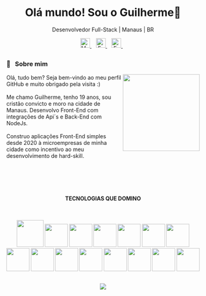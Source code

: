 ## <h1 align="center"> Olá mundo! Sou o Guilherme👋</h1>

<p align="center">Desenvolvedor Full-Stack | Manaus | BR</p>

<p align='center'>
  <a href="https://www.linkedin.com/in/guilherme-mesquita-68a73b1a4/">
    <img height="25px" alt="My Likedin" src="https://img.shields.io/badge/LinkedIn-0077B5?style=for-the-badge&logo=linkedin&logoColor=white"/>
  </a>&nbsp;&nbsp;
  <a href="mailto:guirozmesquita@gmail.com">
    <img height="25px" alt= "E-mail" src="https://img.shields.io/badge/Gmail-D14836?style=for-the-badge&logo=gmail&logoColor=white"/>        
  </a>&nbsp;&nbsp;
  <a href="https://www.instagram.com/guirmes_/">
    <img height="25px" alt= "E-mail" src="https://img.shields.io/badge/Instagram-E4405F?style=for-the-badge&logo=instagram&logoColor=white"/>        
  </a>&nbsp;&nbsp;
</p>

## <h3>🦰  &nbsp; Sobre mim </h3>


  <img align="right" height="200px" src="https://github-readme-stats.vercel.app/api?username=guilhermesquita&show_icons=true&theme=dracula&include_all_commits=true&count_private=true"/>
  
 <p align="left">Olá, tudo bem? Seja bem-vindo ao meu perfil GitHub e muito obrigado pela visita :) </br><br>
Me chamo Guilherme, tenho 19 anos, sou cristão convicto e moro na cidade de Manaus. Desenvolvo Front-End com integrações de Api´s e Back-End com NodeJs. <br/><br/>Construo aplicações Front-End simples desde 2020 à microempresas de minha cidade como incentivo ao meu desenvolvimento de hard-skill.
<br><br><br>
</p>
<br>

##

<p align="center"><strong>TECNOLOGIAS QUE DOMINO<strong>
<br><br><br>
</p>

<div align = "center">
  <img src="https://cdn.jsdelivr.net/gh/devicons/devicon/icons/html5/html5-original-wordmark.svg" height="70px"/>
  <img src="https://cdn.jsdelivr.net/gh/devicons/devicon/icons/css3/css3-original.svg" height="60"/>
  <img src="https://cdn.jsdelivr.net/gh/devicons/devicon/icons/javascript/javascript-plain.svg" height="60px" />
  <img src="https://cdn.jsdelivr.net/gh/devicons/devicon/icons/typescript/typescript-original.svg" height="60px"/>
  <img src="https://cdn.jsdelivr.net/gh/devicons/devicon/icons/java/java-original.svg" height="60px"/>
  <img src="https://cdn.jsdelivr.net/gh/devicons/devicon/icons/react/react-original.svg" height="60"/>
  <img src="https://cdn.jsdelivr.net/gh/devicons/devicon/icons/nodejs/nodejs-original.svg" height="60"/>
  <img src="https://cdn.jsdelivr.net/gh/devicons/devicon/icons/spring/spring-original.svg" height="60"/>
  <img src="https://cdn.jsdelivr.net/gh/devicons/devicon/icons/mysql/mysql-original.svg" height="60"/>  
  <img src="https://cdn.jsdelivr.net/gh/devicons/devicon/icons/mongodb/mongodb-original.svg" height="60"/>
  <img src="https://cdn.jsdelivr.net/gh/devicons/devicon/icons/sqlite/sqlite-original.svg" height="60"/>
  <img src="https://cdn.jsdelivr.net/gh/devicons/devicon/icons/postgresql/postgresql-original.svg" height="60"/>
  <img src="https://cdn.jsdelivr.net/gh/devicons/devicon/icons/figma/figma-original.svg" height="60px"/>
  <img src="https://cdn.jsdelivr.net/gh/devicons/devicon/icons/premierepro/premierepro-original.svg" height="60"/>
  <img src="https://cdn.jsdelivr.net/gh/devicons/devicon/icons/photoshop/photoshop-line.svg" height="60"/>      
</div>        

   ##

  <p align="center">
    <img src="https://github-readme-stats.vercel.app/api/top-langs/?username=guilhermesquita&exclude_repo=github-readme-stats,guilhermesquita.github.io&langs_count=10&layout=compact&theme=rose_pine&hide_border=true" />
  </p>
  
   ##
          
          
          
          
          
